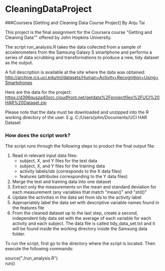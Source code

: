 # CleaningDataProject
###Coursera [Getting and Cleaning Data Course Project]
By Anju Tai

This project is the final assignment for the Coursera course "Getting and Cleaning
Data"" offered by John Hopkins University.

The script run_analysis.R takes the data collected from a sample of accelerometers 
from the Samsung Galaxy S smartphone and performs a series of data scrubbing and
transformations to produce a new, tidy dataset as the output.

A full description is available at the site where the data was obtained:
http://archive.ics.uci.edu/ml/datasets/Human+Activity+Recognition+Using+Smartphones

Here are the data for the project:
https://d396qusza40orc.cloudfront.net/getdata%2Fprojectfiles%2FUCI%20HAR%20Dataset.zip

Please note that the data must be downloaded and unzipped into the R working directory of the user.
E.g. C:/Users/john/Documents/UCI HAR Dataset

### How does the script work?

The script runs through the following steps to product the final output file:

1. Read in relevant input data files: 
    * subject, X, and Y files for the test data
    * subject, X, and Y files for the training data 
    * activity labels/ids (corresponds to the X data files)
    * features (attributes corresponding to the Y data files)
2. Merge the test and training data into one dataset
3. Extract only the measurements on the mean and standard deviation for each measurement (any 
   variables that match "mean()" and "std()"
4. Update the activities in the data set from ids to the activity label
5. Appropriately label the data set with descriptive variable names found in the features file 
6. From the cleaned dataset up to the last step, create a second, independent tidy data set with the average 
   of each variable for each activity and each subject.
   The data file is called tidy_data_set.txt and it will be found inside the working directory inside the 
   Samsung data folder.
   
To run the script, first go to the directory where the script is located. Then execute the following commands: <br/>

source("./run_analysis.R") <br/>
run()
